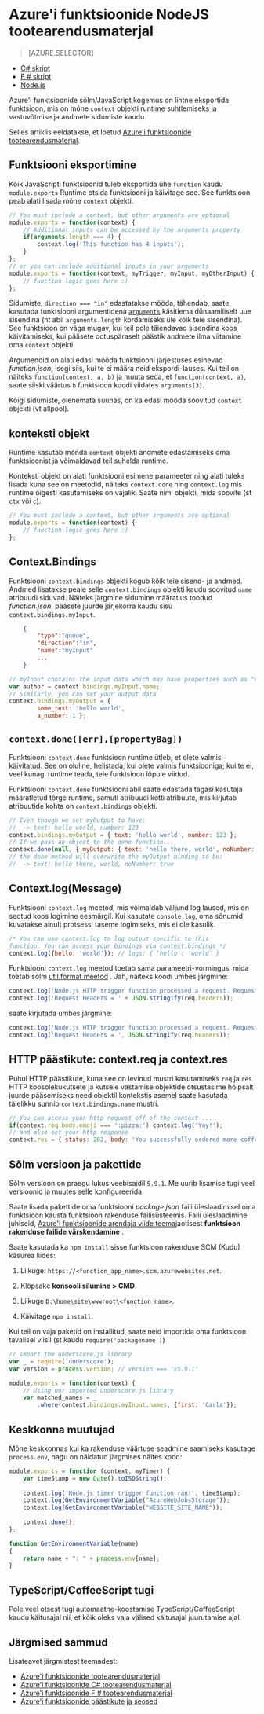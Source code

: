 <properties
    pageTitle="Azure'i funktsioonide NodeJS tootearendusmaterjal | Microsoft Azure'i"
    description="Mõista, kuidas töötada Azure'i funktsioonide abil NodeJS."
    services="functions"
    documentationCenter="na"
    authors="christopheranderson"
    manager="erikre"
    editor=""
    tags=""
    keywords="Azure'i funktsioone, funktsioonide, event töötlus, webhooks, dünaamiline Arvuta, serverless arhitektuur"/>

<tags
    ms.service="functions"
    ms.devlang="nodejs"
    ms.topic="reference"
    ms.tgt_pltfrm="multiple"
    ms.workload="na"
    ms.date="05/13/2016"
    ms.author="chrande"/>

# <a name="azure-functions-nodejs-developer-reference"></a>Azure'i funktsioonide NodeJS tootearendusmaterjal

> [AZURE.SELECTOR]
- [C# skript](../articles/azure-functions/functions-reference-csharp.md)
- [F # skript](../articles/azure-functions/functions-reference-fsharp.md)
- [Node.js](../articles/azure-functions/functions-reference-node.md)

Azure'i funktsioonide sõlm/JavaScript kogemus on lihtne eksportida funktsioon, mis on mõne `context` objekti runtime suhtlemiseks ja vastuvõtmise ja andmete sidumiste kaudu.

Selles artiklis eeldatakse, et loetud [Azure'i funktsioonide tootearendusmaterjal](functions-reference.md).

## <a name="exporting-a-function"></a>Funktsiooni eksportimine

Kõik JavaScripti funktsioonid tuleb eksportida ühe `function` kaudu `module.exports` Runtime otsida funktsiooni ja käivitage see. See funktsioon peab alati lisada mõne `context` objekti.

```javascript
// You must include a context, but other arguments are optional
module.exports = function(context) {
    // Additional inputs can be accessed by the arguments property
    if(arguments.length === 4) {
        context.log('This function has 4 inputs');
    }
};
// or you can include additional inputs in your arguments
module.exports = function(context, myTrigger, myInput, myOtherInput) {
    // function logic goes here :)
};
```

Sidumiste, `direction === "in"` edastatakse mööda, tähendab, saate kasutada funktsiooni argumentidena [`arguments`](https://msdn.microsoft.com/library/87dw3w1k.aspx) käsitlema dünaamiliselt uue sisendina (nt abil `arguments.length` kordamiseks üle kõik teie sisendina). See funktsioon on väga mugav, kui teil pole täiendavad sisendina koos käivitamiseks, kui pääsete ootuspäraselt päästik andmete ilma viitamine oma `context` objekti.

Argumendid on alati edasi mööda funktsiooni järjestuses esinevad *function.json*, isegi siis, kui te ei määra neid ekspordi-lauses. Kui teil on näiteks `function(context, a, b)` ja muuta seda, et `function(context, a)`, saate siiski väärtus `b` funktsioon koodi viidates `arguments[3]`.

Kõigi sidumiste, olenemata suunas, on ka edasi mööda soovitud `context` objekti (vt allpool). 

## <a name="context-object"></a>konteksti objekt

Runtime kasutab mõnda `context` objekti andmete edastamiseks oma funktsioonist ja võimaldavad teil suhelda runtime.

Konteksti objekt on alati funktsiooni esimene parameeter ning alati tuleks lisada kuna see on meetodid, näiteks `context.done` ning `context.log` mis runtime õigesti kasutamiseks on vajalik. Saate nimi objekti, mida soovite (st `ctx` või `c`).

```javascript
// You must include a context, but other arguments are optional
module.exports = function(context) {
    // function logic goes here :)
};
```

## <a name="contextbindings"></a>Context.Bindings

Funktsiooni `context.bindings` objekti kogub kõik teie sisend- ja andmed. Andmed lisatakse peale selle `context.bindings` objekti kaudu soovitud `name` atribuudi siduvad. Näiteks järgmine sidumine määratlus toodud *function.json*, pääsete juurde järjekorra kaudu sisu `context.bindings.myInput`. 

```json
    {
        "type":"queue",
        "direction":"in",
        "name":"myInput"
        ...
    }
```

```javascript
// myInput contains the input data which may have properties such as "name"
var author = context.bindings.myInput.name;
// Similarly, you can set your output data
context.bindings.myOutput = { 
        some_text: 'hello world', 
        a_number: 1 };
```

## `context.done([err],[propertyBag])`

Funktsiooni `context.done` funktsioon runtime ütleb, et olete valmis käivitatud. See on oluline, helistada, kui olete valmis funktsiooniga; kui te ei, veel kunagi runtime teada, teie funktsioon lõpule viidud. 

Funktsiooni `context.done` funktsiooni abil saate edastada tagasi kasutaja määratletud tõrge runtime, samuti atribuudi kotti atribuute, mis kirjutab atribuutide kohta on `context.bindings` objekti.

```javascript
// Even though we set myOutput to have:
//  -> text: hello world, number: 123
context.bindings.myOutput = { text: 'hello world', number: 123 };
// If we pass an object to the done function...
context.done(null, { myOutput: { text: 'hello there, world', noNumber: true }});
// the done method will overwrite the myOutput binding to be: 
//  -> text: hello there, world, noNumber: true
```

## <a name="contextlogmessage"></a>Context.log(Message)

Funktsiooni `context.log` meetod, mis võimaldab väljund log laused, mis on seotud koos logimine eesmärgil. Kui kasutate `console.log`, oma sõnumid kuvatakse ainult protsessi taseme logimiseks, mis ei ole kasulik.

```javascript
/* You can use context.log to log output specific to this 
function. You can access your bindings via context.bindings */
context.log({hello: 'world'}); // logs: { 'hello': 'world' } 
```

Funktsiooni `context.log` meetod toetab sama parameetri-vormingus, mida toetab sõlm [util.format meetod](https://nodejs.org/api/util.html#util_util_format_format) . Jah, näiteks koodi umbes järgmine:

```javascript
context.log('Node.js HTTP trigger function processed a request. RequestUri=' + req.originalUrl);
context.log('Request Headers = ' + JSON.stringify(req.headers));
```

saate kirjutada umbes järgmine:

```javascript
context.log('Node.js HTTP trigger function processed a request. RequestUri=%s', req.originalUrl);
context.log('Request Headers = ', JSON.stringify(req.headers));
```

## <a name="http-triggers-contextreq-and-contextres"></a>HTTP päästikute: context.req ja context.res

Puhul HTTP päästikute, kuna see on levinud mustri kasutamiseks `req` ja `res` HTTP koosolekukutsete ja kutsele vastamise objektide otsustasime hõlpsalt juurde pääsemiseks need objektil kontekstis asemel saate kasutada täielikku sunnib `context.bindings.name` mustri.

```javascript
// You can access your http request off of the context ...
if(context.req.body.emoji === ':pizza:') context.log('Yay!');
// and also set your http response
context.res = { status: 202, body: 'You successfully ordered more coffee!' };   
```

## <a name="node-version--package-management"></a>Sõlm versioon ja pakettide

Sõlm versioon on praegu lukus veebisaidil `5.9.1`. Me uurib lisamise tugi veel versioonid ja muutes selle konfigureerida.

Saate lisada pakettide oma funktsiooni *package.json* faili üleslaadimisel oma funktsioon kausta funktsioon rakenduse failisüsteemis. Faili üleslaadimine juhiseid, [Azure'i funktsioonide arendaja viide teema](functions-reference.md#fileupdate)jaotisest **funktsioon rakenduse failide värskendamine** . 

Saate kasutada ka `npm install` sisse funktsioon rakenduse SCM (Kudu) käsurea liides:

1. Liikuge: `https://<function_app_name>.scm.azurewebsites.net`.

2. Klõpsake **konsooli silumine > CMD**.

3. Liikuge `D:\home\site\wwwroot\<function_name>`.

4. Käivitage `npm install`.

Kui teil on vaja paketid on installitud, saate neid importida oma funktsioon tavalisel viisil (st kaudu `require('packagename')`)

```javascript
// Import the underscore.js library
var _ = require('underscore');
var version = process.version; // version === 'v5.9.1'

module.exports = function(context) {
    // Using our imported underscore.js library
    var matched_names = _
        .where(context.bindings.myInput.names, {first: 'Carla'});
```

## <a name="environment-variables"></a>Keskkonna muutujad

Mõne keskkonnas kui ka rakenduse väärtuse seadmine saamiseks kasutage `process.env`, nagu on näidatud järgmises näites kood:

```javascript
module.exports = function (context, myTimer) {
    var timeStamp = new Date().toISOString();
    
    context.log('Node.js timer trigger function ran!', timeStamp);   
    context.log(GetEnvironmentVariable("AzureWebJobsStorage"));
    context.log(GetEnvironmentVariable("WEBSITE_SITE_NAME"));
    
    context.done();
};

function GetEnvironmentVariable(name)
{
    return name + ": " + process.env[name];
}
```

## <a name="typescriptcoffeescript-support"></a>TypeScript/CoffeeScript tugi

Pole veel otsest tugi automaatne-koostamise TypeScript/CoffeeScript kaudu käitusajal nii, et kõik oleks vaja välised käitusajal juurutamise ajal. 

## <a name="next-steps"></a>Järgmised sammud

Lisateavet järgmistest teemadest:

* [Azure'i funktsioonide tootearendusmaterjal](functions-reference.md)
* [Azure'i funktsioonide C# tootearendusmaterjal](functions-reference-csharp.md)
* [Azure'i funktsioonide F # tootearendusmaterjal](functions-reference-fsharp.md)
* [Azure'i funktsioonide päästikute ja seosed](functions-triggers-bindings.md)
